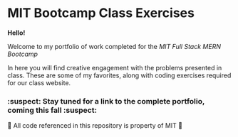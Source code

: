 # MIT Bootcamp Class Exercises

**Hello!**

Welcome to my portfolio of work completed for the *MIT Full Stack MERN Bootcamp*

In here you will find creative engagement with the problems presented in class. These are some of my favorites, along with coding exercises required for our class website. 

### :suspect: Stay tuned for a link to the complete portfolio, coming this fall :suspect:  


:rocket: All code referenced in this repository is property of MIT :rocket: